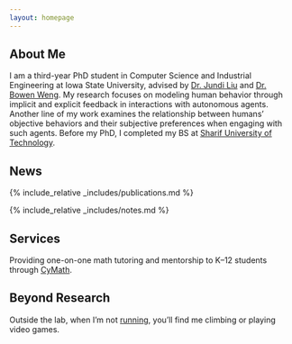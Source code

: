 ```yaml
---
layout: homepage
---
```


## About Me

I am a third-year PhD student in Computer Science and Industrial Engineering at Iowa State University, advised by [Dr. Jundi Liu](https://jundiliu.me/) and [Dr. Bowen Weng](https://www.cs.iastate.edu/people/bowen-weng). My research focuses on modeling human behavior through implicit and explicit feedback in interactions with autonomous agents. Another line of my work examines the relationship between humans’ objective behaviors and their subjective preferences when engaging with such agents.
Before my PhD, I completed my BS at [Sharif University of Technology](https://en.sharif.edu/).

## News

<!-- Paper announcement: CVPR 2020 -->
<!-- - **[Feb. 2020]** Our paper about incremental learning is accepted to CVPR 2020.  -->

<!-- Conference hosting announcement -->
<!-- - **[Feb. 2020]** We will host the ACM Multimedia Asia 2020 conference in Singapore!   -->

<!-- Paper announcement: NeurIPS 2019 -->
<!-- - **[Sept. 2019]** Our paper about few-shot learning is accepted to NeurIPS 2019.  --> 

<!-- Paper announcement: CVPR 2019 -->
<!-- - **[Mar. 2019]** Our paper about few-shot learning is accepted to CVPR 2019.  --> 


{% include_relative _includes/publications.md %}

{% include_relative _includes/notes.md %}

## Services
Providing one-on-one math tutoring and mentorship to K–12 students through [CyMath](https://cymath.iastate.edu/).

## Beyond Research
Outside the lab, when I’m not [running](https://www.strava.com/athletes/44255783), you’ll find me climbing or playing video games.
